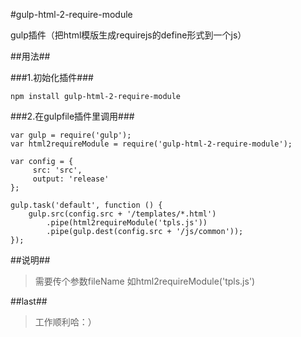 #gulp-html-2-require-module

gulp插件（把html模版生成requirejs的define形式到一个js）

##用法##

###1.初始化插件###   


    npm install gulp-html-2-require-module
        
###2.在gulpfile插件里调用###


    var gulp = require('gulp');
    var html2requireModule = require('gulp-html-2-require-module');
    
    var config = {
         src: 'src',
         output: 'release'
    };
        
    gulp.task('default', function () {
        gulp.src(config.src + '/templates/*.html')
            .pipe(html2requireModule('tpls.js'))
            .pipe(gulp.dest(config.src + '/js/common'));
    });
    

##说明##
> 需要传个参数fileName
> 如html2requireModule('tpls.js')

##last##
> 工作顺利哈：）